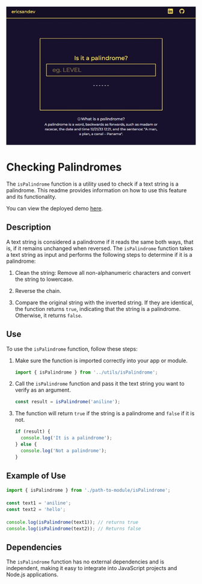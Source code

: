 ![Palindrome React](./public/preview.jpg)

# Checking Palindromes

The `isPalindrome` function is a utility used to check if a text string is a palindrome. This readme provides information on how to use this feature and its functionality.

You can view the deployed demo [here](https://checking-palindrome.vercel.app/).


## Description

A text string is considered a palindrome if it reads the same both ways, that is, if it remains unchanged when reversed. The `isPalindrome` function takes a text string as input and performs the following steps to determine if it is a palindrome:

1. Clean the string: Remove all non-alphanumeric characters and convert the string to lowercase.

2. Reverse the chain.

3. Compare the original string with the inverted string. If they are identical, the function returns `true`, indicating that the string is a palindrome. Otherwise, it returns `false`.

## Use

To use the `isPalindrome` function, follow these steps:

1. Make sure the function is imported correctly into your app or module.

    ```javascript
   import { isPalindrome } from '../utils/isPalindrome';
    ```

2. Call the `isPalindrome` function and pass it the text string you want to verify as an argument.

    ```javascript
    const result = isPalindrome('aniline');
    ```

3. The function will return `true` if the string is a palindrome and `false` if it is not.

    ```javascript
    if (result) {
      console.log('It is a palindrome');
    } else {
      console.log('Not a palindrome');
    }
    ```

## Example of Use

```javascript
import { isPalindrome } from './path-to-module/isPalindrome';

const text1 = 'aniline';
const text2 = 'hello';

console.log(isPalindrome(text1)); // returns true
console.log(isPalindrome(text2)); // Returns false
```

## Dependencies

The `isPalindrome` function has no external dependencies and is independent, making it easy to integrate into JavaScript projects and Node.js applications.